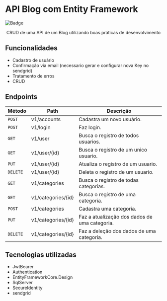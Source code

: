 # API Blog com Entity Framework

![Badge](http://img.shields.io/static/v1?label=STATUS&message=DEVELOPMENT&color=yellow&style=for-the-badge)

<p align="center">CRUD de uma API de um Blog utilizando boas práticas de desenvolvimento<p>

## Funcionalidades
- Cadastro de usuário
- Confirmação via email (necessario gerar e configurar nova Key no sendgrid)
- Tratamento de erros
- CRUD

## Endpoints

| Método | Path | Descrição |
|---|---|---|
| `POST` | v1/accounts | Cadastra um novo usuário. |
| `POST` | v1/login | Faz login. |
| `GET` | v1/user | Busca o registro de todos usuarios. |
| `GET` | v1/user/{id} | Busca o registro de um unico usuario. |
| `PUT` | v1/user/{id} | Atualiza o registro de um usuario. |
| `DELETE` | v1/user/{id} | Deleta o registro de um usuario. |
| `GET` | v1/categories | Busca o registro de todas categorias. |
| `GET` | v1/categories/{id} | Busca o registro de uma categoria. |
| `POST` | v1/categories | Cadastra uma categoria. |
| `PUT` | v1/categories/{id}| Faz a atualização dos dados de uma categoria. |
| `DELETE` | v1/categories/{id}| Faz a deleção dos dados de uma categoria. |


## Tecnologias utilizadas
- JwtBearer
- Authentication
- EntityFrameworkCore.Design
- SqlServer
- SecureIdentity
- sendgrid
